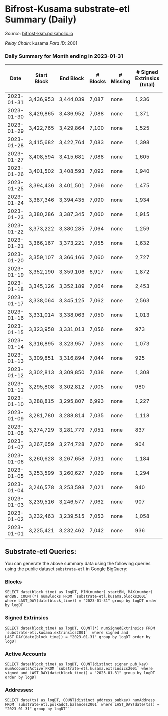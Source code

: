 # Bifrost-Kusama substrate-etl Summary (Daily)

_Source_: [bifrost-ksm.polkaholic.io](https://bifrost-ksm.polkaholic.io)

*Relay Chain*: kusama
*Para ID*: 2001



### Daily Summary for Month ending in 2023-01-31


| Date | Start Block | End Block | # Blocks | # Missing | # Signed Extrinsics (total) | # Active Accounts | # Addresses with Balances | # Events | # Transfers | # XCM Transfers In | # XCM Transfers Out |
| ---- | ----------- | --------- | -------- | --------- | --------------------------- | ----------------- | ------------------------- | -------- | ----------- | ------------------ | ------------------- |
| 2023-01-31 | 3,436,953 | 3,444,039 | 7,087 | none  | 1,236 | 174 | 101,184 | 49,775 | 13,047 ($517,699) | 73 ($24,251.13) | 66 ($19,257.59) |
| 2023-01-30 | 3,429,865 | 3,436,952 | 7,088 | none  | 1,371 | 180 | 101,174 | 49,144 | 12,340 ($813,967) | 97 ($36,947.02) | 77 ($34,113.07) |
| 2023-01-29 | 3,422,765 | 3,429,864 | 7,100 | none  | 1,525 | 176 | 101,169 | 52,591 | 13,512 ($611,532) | 110 ($56,524.26) | 78 ($24,558.51) |
| 2023-01-28 | 3,415,682 | 3,422,764 | 7,083 | none  | 1,398 | 191 | 101,160 | 51,608 | 13,441 ($781,832) | 93 ($36,588.88) | 84 ($241,200) |
| 2023-01-27 | 3,408,594 | 3,415,681 | 7,088 | none  | 1,605 | 217 | 101,150 | 53,112 | 13,666 ($679,015) | 105 ($17,319.61) | 103 ($26,171.17) |
| 2023-01-26 | 3,401,502 | 3,408,593 | 7,092 | none  | 1,940 | 274 | 101,140 | 56,707 | 14,433 ($1,057,423) | 111 ($42,569.12) | 107 ($13,057.23) |
| 2023-01-25 | 3,394,436 | 3,401,501 | 7,066 | none  | 1,475 | 186 | 101,124 | 50,733 | 12,746 ($518,887) | 95 ($34,441.68) | 102 ($15,822.96) |
| 2023-01-24 | 3,387,346 | 3,394,435 | 7,090 | none  | 1,934 | 221 | 101,110 | 56,489 | 14,188 ($807,819) | 132 ($59,473.33) | 138 ($33,896.17) |
| 2023-01-23 | 3,380,286 | 3,387,345 | 7,060 | none  | 1,915 | 184 | 101,098 | 57,106 | 14,635 ($995,363) | 167 ($90,842.15) | 202 ($54,047.31) |
| 2023-01-22 | 3,373,222 | 3,380,285 | 7,064 | none  | 1,259 | 157 | 101,088 | 51,577 | 13,841 ($511,030) | 100 ($18,246.62) | 78 ($34,828.52) |
| 2023-01-21 | 3,366,167 | 3,373,221 | 7,055 | none  | 1,632 | 186 | 101,077 | 54,688 | 13,906 ($643,251) | 107 ($110,765) | 106 ($25,867.64) |
| 2023-01-20 | 3,359,107 | 3,366,166 | 7,060 | none  | 2,727 | 336 | 101,067 | 64,172 | 14,576 ($1,796,830) | 242 ($275,165) | 187 ($244,496) |
| 2023-01-19 | 3,352,190 | 3,359,106 | 6,917 | none  | 1,872 | 236 | 101,035 | 57,378 | 14,944 ($1,066,068) | 159 ($56,934.99) | 137 ($37,123.64) |
| 2023-01-18 | 3,345,126 | 3,352,189 | 7,064 | none  | 2,453 | 271 | 101,027 | 63,082 | 15,604 ($1,592,192) | 201 ($136,749) | 216 ($107,359) |
| 2023-01-17 | 3,338,064 | 3,345,125 | 7,062 | none  | 2,563 | 333 | 101,016 | 61,429 | 14,715 ($1,357,067) | 216 ($83,155.25) | 218 ($52,292.27) |
| 2023-01-16 | 3,331,014 | 3,338,063 | 7,050 | none  | 1,013 | 123 | 101,002 | 49,957 | 13,729 ($311,676) | 56 ($1,856.15) | 42 ($105,771) |
| 2023-01-15 | 3,323,958 | 3,331,013 | 7,056 | none  | 973 | 119 | 100,994 | 49,666 | 13,703 ($130,017) | 49 ($7,980.79) | 25 ($4,324.08) |
| 2023-01-14 | 3,316,895 | 3,323,957 | 7,063 | none  | 1,073 | 128 | 100,992 | 50,865 | 13,906 ($146,048) | 97 ($12,479.34) | 66 ($25,003.78) |
| 2023-01-13 | 3,309,851 | 3,316,894 | 7,044 | none  | 925 | 115 | 100,990 | 47,021 | 12,641 ($110,029) | 50 ($11,104.22) | 27 ($5,869.97) |
| 2023-01-12 | 3,302,813 | 3,309,850 | 7,038 | none  | 1,308 | 117 | 100,987 | 52,170 | 13,835 ($152,221) | 49 ($17,985.34) | 39 ($23,922.31) |
| 2023-01-11 | 3,295,808 | 3,302,812 | 7,005 | none  | 980 | 115 | 100,986 | 49,687 | 13,603 ($117,466) | 39 ($2,227.14) | 26 ($7,458.34) |
| 2023-01-10 | 3,288,815 | 3,295,807 | 6,993 | none  | 1,227 | 132 | 100,982 | 49,405 | 12,796 ($176,696) | 27 ($8,546.67) | 16 ($8,270.35) |
| 2023-01-09 | 3,281,780 | 3,288,814 | 7,035 | none  | 1,118 | 137 | 100,978 | 50,961 | 13,785 ($144,335) | 50 ($11,207.47) | 30 ($41,428.76) |
| 2023-01-08 | 3,274,729 | 3,281,779 | 7,051 | none  | 837 | 94 | 100,968 | 48,550 | 13,466 ($62,939.89) | 37 ($2,375.84) | 9 ($6,644.72) |
| 2023-01-07 | 3,267,659 | 3,274,728 | 7,070 | none  | 904 | 98 | 100,966 | 48,628 | 13,566 ($74,419.98) | 32 ($1,575.93) | 6 ($107.29) |
| 2023-01-06 | 3,260,628 | 3,267,658 | 7,031 | none  | 1,184 | 132 | 100,964 | 47,877 | 12,659 ($192,702) | 42 ($3,844.21) | 20 ($1,199.58) |
| 2023-01-05 | 3,253,599 | 3,260,627 | 7,029 | none  | 1,294 | 119 | 100,956 | 52,606 | 13,717 ($123,422) | 52 ($5,254.95) | 26 ($6,679.63) |
| 2023-01-04 | 3,246,578 | 3,253,598 | 7,021 | none  | 940 | 106 | 100,954 | 49,782 | 13,782 ($38,538.94) | 62 ($8,147.24) | 38 ($4,980.20) |
| 2023-01-03 | 3,239,516 | 3,246,577 | 7,062 | none  | 907 | 115 | 100,953 | 49,477 | 13,772 ($41,806.71) | 40 ($1,492.13) | 29 ($8,058.18) |
| 2023-01-02 | 3,232,463 | 3,239,515 | 7,053 | none  | 1,058 | 124 | 100,945 | 48,856 | 12,866 ($22,870.06) | 65 ($5,186.97) | 25 ($5,543.18) |
| 2023-01-01 | 3,225,421 | 3,232,462 | 7,042 | none  | 936 | 107 | 100,939 | 50,350 | 13,973 ($74,490.79) | 81 ($23,536.83) | 47 ($6,584.69) |

## Substrate-etl Queries:
You can generate the above summary data using the following queries using the public dataset `substrate-etl` in Google BigQuery:


### Blocks
```
SELECT date(block_time) as logDT, MIN(number) startBN, MAX(number) endBN, COUNT(*) numBlocks FROM `substrate-etl.kusama.blocks2001`  where LAST_DAY(date(block_time)) = "2023-01-31" group by logDT order by logDT
```


### Signed Extrinsics
```
SELECT date(block_time) as logDT, COUNT(*) numSignedExtrinsics FROM `substrate-etl.kusama.extrinsics2001`  where signed and LAST_DAY(date(block_time)) = "2023-01-31" group by logDT order by logDT
```


### Active Accounts
```
SELECT date(block_time) as logDT, COUNT(distinct signer_pub_key) numAccountsActive FROM `substrate-etl.kusama.extrinsics2001` where signed and LAST_DAY(date(block_time)) = "2023-01-31" group by logDT order by logDT
```


### Addresses:
```
SELECT date(ts) as logDT, COUNT(distinct address_pubkey) numAddress FROM `substrate-etl.polkadot.balances2001` where LAST_DAY(date(ts)) = "2023-01-31" group by logDT```


